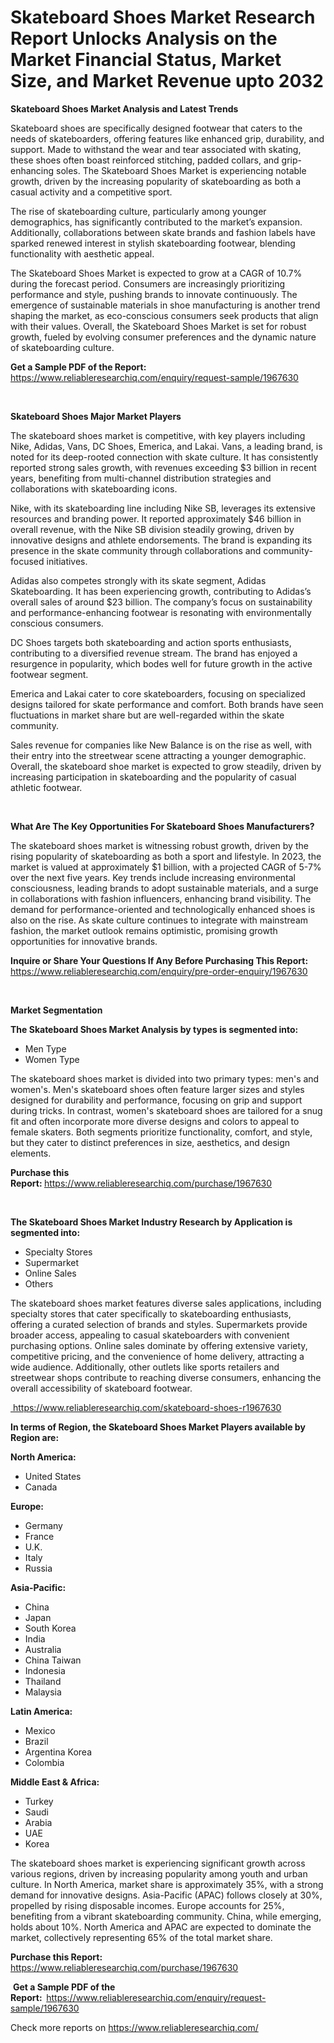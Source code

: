 <p><h1>Skateboard Shoes Market Research Report Unlocks Analysis on the Market Financial Status, Market Size, and Market Revenue upto 2032</h1></p><p><strong>Skateboard Shoes Market Analysis and Latest Trends</strong></p>
<p><p>Skateboard shoes are specifically designed footwear that caters to the needs of skateboarders, offering features like enhanced grip, durability, and support. Made to withstand the wear and tear associated with skating, these shoes often boast reinforced stitching, padded collars, and grip-enhancing soles. The Skateboard Shoes Market is experiencing notable growth, driven by the increasing popularity of skateboarding as both a casual activity and a competitive sport. </p><p>The rise of skateboarding culture, particularly among younger demographics, has significantly contributed to the market’s expansion. Additionally, collaborations between skate brands and fashion labels have sparked renewed interest in stylish skateboarding footwear, blending functionality with aesthetic appeal. </p><p>The Skateboard Shoes Market is expected to grow at a CAGR of 10.7% during the forecast period. Consumers are increasingly prioritizing performance and style, pushing brands to innovate continuously. The emergence of sustainable materials in shoe manufacturing is another trend shaping the market, as eco-conscious consumers seek products that align with their values. Overall, the Skateboard Shoes Market is set for robust growth, fueled by evolving consumer preferences and the dynamic nature of skateboarding culture.</p></p>
<p><strong>Get a Sample PDF of the Report:&nbsp;</strong> <a href="https://www.reliableresearchiq.com/enquiry/request-sample/1967630?utm_campaign=2251&utm_medium=2&utm_source=Github&utm_content=ia&utm_term=06022025&utm_id=skateboard-shoes">https://www.reliableresearchiq.com/enquiry/request-sample/1967630</a></p>
<p>&nbsp;</p>
<p><strong>Skateboard Shoes Major Market Players</strong></p>
<p><p>The skateboard shoes market is competitive, with key players including Nike, Adidas, Vans, DC Shoes, Emerica, and Lakai. Vans, a leading brand, is noted for its deep-rooted connection with skate culture. It has consistently reported strong sales growth, with revenues exceeding $3 billion in recent years, benefiting from multi-channel distribution strategies and collaborations with skateboarding icons.</p><p>Nike, with its skateboarding line including Nike SB, leverages its extensive resources and branding power. It reported approximately $46 billion in overall revenue, with the Nike SB division steadily growing, driven by innovative designs and athlete endorsements. The brand is expanding its presence in the skate community through collaborations and community-focused initiatives.</p><p>Adidas also competes strongly with its skate segment, Adidas Skateboarding. It has been experiencing growth, contributing to Adidas’s overall sales of around $23 billion. The company’s focus on sustainability and performance-enhancing footwear is resonating with environmentally conscious consumers.</p><p>DC Shoes targets both skateboarding and action sports enthusiasts, contributing to a diversified revenue stream. The brand has enjoyed a resurgence in popularity, which bodes well for future growth in the active footwear segment.</p><p>Emerica and Lakai cater to core skateboarders, focusing on specialized designs tailored for skate performance and comfort. Both brands have seen fluctuations in market share but are well-regarded within the skate community.</p><p>Sales revenue for companies like New Balance is on the rise as well, with their entry into the streetwear scene attracting a younger demographic. Overall, the skateboard shoe market is expected to grow steadily, driven by increasing participation in skateboarding and the popularity of casual athletic footwear.</p></p>
<p>&nbsp;</p>
<p><strong>What Are The Key Opportunities For Skateboard Shoes Manufacturers?</strong></p>
<p><p>The skateboard shoes market is witnessing robust growth, driven by the rising popularity of skateboarding as both a sport and lifestyle. In 2023, the market is valued at approximately $1 billion, with a projected CAGR of 5-7% over the next five years. Key trends include increasing environmental consciousness, leading brands to adopt sustainable materials, and a surge in collaborations with fashion influencers, enhancing brand visibility. The demand for performance-oriented and technologically enhanced shoes is also on the rise. As skate culture continues to integrate with mainstream fashion, the market outlook remains optimistic, promising growth opportunities for innovative brands.</p></p>
<p><strong>Inquire or Share Your Questions If Any Before Purchasing This Report:</strong> <a href="https://www.reliableresearchiq.com/enquiry/pre-order-enquiry/1967630?utm_campaign=2251&utm_medium=2&utm_source=Github&utm_content=ia&utm_term=06022025&utm_id=skateboard-shoes">https://www.reliableresearchiq.com/enquiry/pre-order-enquiry/1967630</a></p>
<p>&nbsp;</p>
<p><strong>Market Segmentation</strong></p>
<p><strong>The Skateboard Shoes Market Analysis by types is segmented into:</strong></p>
<p><ul><li>Men Type</li><li>Women Type</li></ul></p>
<p><p>The skateboard shoes market is divided into two primary types: men's and women's. Men's skateboard shoes often feature larger sizes and styles designed for durability and performance, focusing on grip and support during tricks. In contrast, women's skateboard shoes are tailored for a snug fit and often incorporate more diverse designs and colors to appeal to female skaters. Both segments prioritize functionality, comfort, and style, but they cater to distinct preferences in size, aesthetics, and design elements.</p></p>
<p><strong>Purchase this Report:&nbsp;</strong><a href="https://www.reliableresearchiq.com/purchase/1967630?utm_campaign=2251&utm_medium=2&utm_source=Github&utm_content=ia&utm_term=06022025&utm_id=skateboard-shoes">https://www.reliableresearchiq.com/purchase/1967630</a></p>
<p>&nbsp;</p>
<p><strong>The Skateboard Shoes Market Industry Research by Application is segmented into:</strong></p>
<p><ul><li>Specialty Stores</li><li>Supermarket</li><li>Online Sales</li><li>Others</li></ul></p>
<p><p>The skateboard shoes market features diverse sales applications, including specialty stores that cater specifically to skateboarding enthusiasts, offering a curated selection of brands and styles. Supermarkets provide broader access, appealing to casual skateboarders with convenient purchasing options. Online sales dominate by offering extensive variety, competitive pricing, and the convenience of home delivery, attracting a wide audience. Additionally, other outlets like sports retailers and streetwear shops contribute to reaching diverse consumers, enhancing the overall accessibility of skateboard footwear.</p></p>
<p><a href="https://www.reliableresearchiq.com/skateboard-shoes-r1967630?utm_campaign=2251&utm_medium=2&utm_source=Github&utm_content=ia&utm_term=06022025&utm_id=skateboard-shoes">&nbsp;https://www.reliableresearchiq.com/skateboard-shoes-r1967630</a></p>
<p><strong>In terms of Region, the Skateboard Shoes Market Players available by Region are:</strong></p>
<p>
    <p> <strong> North America: </strong>
        <ul>
            <li>United States</li>
            <li>Canada</li>
        </ul>
        </p> 
    <p> <strong> Europe: </strong>
        <ul>
            <li>Germany</li>
            <li>France</li>
            <li>U.K.</li>
            <li>Italy</li>
            <li>Russia</li>
        </ul>
        </p> 
    <p> <strong> Asia-Pacific: </strong>
        <ul>
            <li>China</li>
            <li>Japan</li>
            <li>South Korea</li>
            <li>India</li>
            <li>Australia</li>
            <li>China Taiwan</li>
            <li>Indonesia</li>
            <li>Thailand</li>
            <li>Malaysia</li>
        </ul>
        </p> 
    <p> <strong> Latin America: </strong>
        <ul>
            <li>Mexico</li>
            <li>Brazil</li>
            <li>Argentina Korea</li>
            <li>Colombia</li>
        </ul>
        </p> 
    <p> <strong> Middle East & Africa: </strong>
        <ul>
            <li>Turkey</li>
            <li>Saudi</li>
            <li>Arabia</li>
            <li>UAE</li>
            <li>Korea</li>
        </ul>
    </p>
    </p>
<p><p>The skateboard shoes market is experiencing significant growth across various regions, driven by increasing popularity among youth and urban culture. In North America, market share is approximately 35%, with a strong demand for innovative designs. Asia-Pacific (APAC) follows closely at 30%, propelled by rising disposable incomes. Europe accounts for 25%, benefiting from a vibrant skateboarding community. China, while emerging, holds about 10%. North America and APAC are expected to dominate the market, collectively representing 65% of the total market share.</p></p>
<p><strong>Purchase this Report: </strong><a href="https://www.reliableresearchiq.com/purchase/1967630?utm_campaign=2251&utm_medium=2&utm_source=Github&utm_content=ia&utm_term=06022025&utm_id=skateboard-shoes">https://www.reliableresearchiq.com/purchase/1967630</a></p>
<p>&nbsp;<strong>Get a Sample PDF of the Report:&nbsp;&nbsp;</strong><a href="https://www.reliableresearchiq.com/enquiry/request-sample/1967630?utm_campaign=2251&utm_medium=2&utm_source=Github&utm_content=ia&utm_term=06022025&utm_id=skateboard-shoes">https://www.reliableresearchiq.com/enquiry/request-sample/1967630</a></p>
<p><strong></strong></p>
<p>Check more reports on <a href="https://www.reliableresearchiq.com/?utm_campaign=2251&utm_medium=2&utm_source=Github&utm_content=ia&utm_term=06022025&utm_id=skateboard-shoes">https://www.reliableresearchiq.com/</a></p>